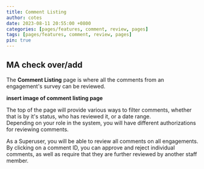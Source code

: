 ```yaml
---
title: Comment Listing
author: cotes
date: 2023-08-11 20:55:00 +0800
categories: [pages/features, comment, review, pages]
tags: [pages/features, comment, review, pages]
pin: true
---
```


## MA check over/add

The **Comment Listing** page is where all the comments from an engagement's survey can be reviewed.  

**insert image of comment listing page**  

The top of the page will provide various ways to filter comments, whether that is by it's status, who has reviewed it, or a date range.  
Depending on your role in the system, you will have different authorizations for reviewing comments.  

As a Superuser, you will be able to review all comments on all engagements. By clicking on a comment ID, you can approve and reject individual comments, as well as require that they are further reviewed by another staff member.  



